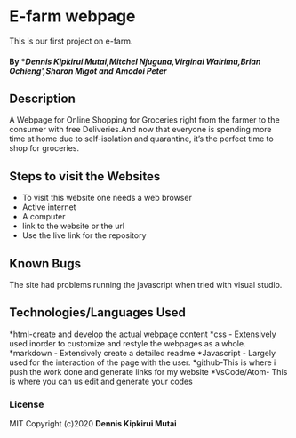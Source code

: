 # E-farm webpage
This is our first project on e-farm.
#### By **Dennis Kipkirui Mutai,Mitchel Njuguna,Virginai Wairimu,Brian Ochieng',Sharon Migot and Amodoi Peter*

## Description
A Webpage for Online Shopping for Groceries right from the farmer to the consumer with free Deliveries.And now that everyone is spending more time at home due to self-isolation and quarantine, it’s the perfect time to shop for groceries.  


## Steps to visit the Websites
* To visit this website one needs a web browser
* Active internet
* A computer 
* link to the website or the url
* Use the live link for the repository

## Known Bugs
The site had problems running the javascript when tried with visual studio.
## Technologies/Languages Used
*html-create and develop the actual webpage content
*css - Extensively used inorder to customize and restyle the webpages as a whole.
*markdown - Extensively create a detailed readme
*Javascript - Largely used for the interaction of the page with the user.
*github-This is where i push the work done and generate links for my website
*VsCode/Atom- This is where you can us edit and generate your codes

### License
MIT
Copyright (c)2020 **Dennis Kipkirui Mutai**